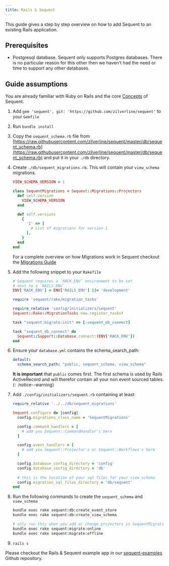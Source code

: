```yaml
---
title: Rails & Sequent
---
```


This guide gives a step by step overview on how to add Sequent to an existing Rails application.

## Prerequisites

- Postgresql database. Sequent only supports Postgres databases. There is no particular reason for this other then we haven't had the need or time
to support any other databases.

## Guide assumptions

You are already familiar with Ruby on Rails and the core [Concepts](concepts.html) of Sequent.

1. Add `gem 'sequent', git: 'https://github.com/zilverline/sequent'`  to your `Gemfile`

2. Run `bundle install`

3. Copy the `sequent_schema.rb` file from [https://raw.githubusercontent.com/zilverline/sequent/master/db/sequent_schema.rb](https://raw.githubusercontent.com/zilverline/sequent/master/db/sequent_schema.rb) and put it in your `./db` directory.

4. Create `./db/sequent_migrations.rb`. This will contain your `view_schema` migrations. 
    
    ```ruby
    VIEW_SCHEMA_VERSION = 1
    
    class SequentMigrations < Sequent::Migrations::Projectors
      def self.version
        VIEW_SCHEMA_VERSION
      end
    
      def self.versions
        {
          '1' => [
            # List of migrations for version 1
          ],
        }
      end
    end
    
    ```

    For a complete overview on how Migrations work in Sequent checkout the [Migrations Guide](/docs/concepts/migrations.html)
   
  
5. Add the following snippet to your `Rakefile`

    ```ruby
    # Sequent requires a `RACK_ENV` environment to be set
    # next to a `RAILS_ENV` 
    ENV['RACK_ENV'] = ENV['RAILS_ENV'] ||= 'development'
    
    require 'sequent/rake/migration_tasks'
    
    require_relative 'config/initializers/sequent'
    Sequent::Rake::MigrationTasks.new.register_tasks!
    
    task "sequent:migrate:init" => [:sequent_db_connect]
    
    task "sequent_db_connect" do
      Sequent::Support::Database.connect!(ENV['RACK_ENV'])
    end
    ```

6. Ensure your `database.yml` contains the schema_search_path: 

    ```yaml
    default:
      schema_search_path: "public, sequent_schema, view_schema"
    ```

    **It is important** that `public` comes first. The first schema
    is used by Rails ActiveRecord and will therefor contain all
    your non event sourced tables.
    {: .notice--warning}

7. Add `./config/initializers/sequent.rb` containing at least:

    ```ruby
    require_relative '../../db/sequent_migrations'
    
    Sequent.configure do |config|
      config.migrations_class_name = 'SequentMigrations'
    
      config.command_handlers = [
        # add you Sequent::CommandHandler's here
      ]
    
      config.event_handlers = [
        # add you Sequent::Projector's or Sequent::Workflows's here
      ]

      config.database_config_directory = 'config'
      config.database_config_directory = 'db'
      
      # this is the location of your sql files for your view_schema
      config.migration_sql_files_directory = 'db/sequent'
    end
    
    ```

8. Run the following commands to create the `sequent_schema` and `view_schema`  

    ```bash
    bundle exec rake sequent:db:create_event_store
    bundle exec rake sequent:db:create_view_schema
    
    # only run this when you add or change projectors in SequentMigrations
    bundle exec rake sequent:migrate:online
    bundle exec rake sequent:migrate:offline    
    ```

9. `rails s`

Please checkout the Rails & Sequent example app in our [sequent-examples](https://github.com/zilverline/sequent-examples) Github repository.
